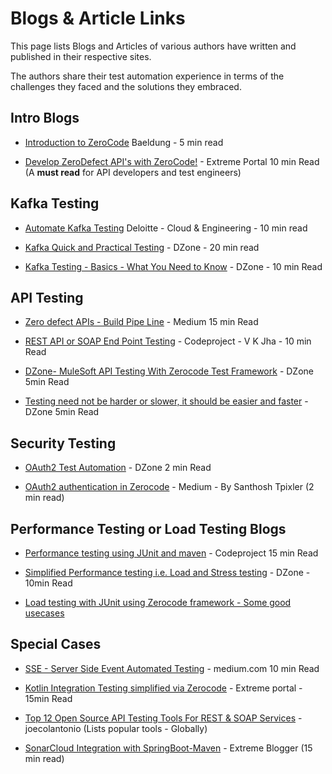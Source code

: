 # Blogs & Article Links

This page lists Blogs and Articles of various authors have written and published in their respective sites.

The authors share their test automation experience in terms of the challenges they faced and the solutions they embraced.

## Intro Blogs

- [Introduction to ZeroCode](https://www.baeldung.com/zerocode-intro) Baeldung - 5 min read

- [Develop ZeroDefect API's with ZeroCode!](https://medium.com/@bethecodewithyou/develop-zerodefect-apis-with-zerocode-cadd9dc2a430) - Extreme Portal 10 min Read (A **must read** for API developers and test engineers)

## Kafka Testing

- [Automate Kafka Testing](https://engineering.deloitte.com.au/articles/automate-kafka-testing) Deloitte - Cloud & Engineering - 10 min read

- [Kafka Quick and Practical Testing](https://dzone.com/articles/a-quick-and-practical-example-of-kafka-testing) - DZone - 20 min read

- [Kafka Testing - Basics - What You Need to Know](https://dzone.com/articles/quick-overview-of-concepts-for-kafka-testing) - DZone - 10 min Read

## API Testing

- [Zero defect APIs - Build Pipe Line](https://medium.com/@bethecodewithyou/develop-zerodefect-apis-with-zerocode-cadd9dc2a430) - Medium 15 min Read

- [REST API or SOAP End Point Testing](https://www.codeproject.com/Articles/1242569/REST-API-or-SOAP-End-Point-Testing-with-ZeroCode-J) - Codeproject - V K Jha - 10 min Read

- [DZone- MuleSoft API Testing With Zerocode Test Framework](https://dzone.com/articles/zerocode-test-framework-for-restsoap-api-tddbdd-ap) - DZone 5min Read

- [Testing need not be harder or slower, it should be easier and faster](https://dzone.com/articles/rest-api-testing-using-the-zerocode-json-based-bdd) - DZone 5min Read

## Security Testing

- [OAuth2 Test Automation](https://dzone.com/articles/oauth2-authentication-in-zerocode) - DZone 2 min Read

- [OAuth2 authentication in Zerocode](https://medium.com/@santhoshtpixler/oauth2-authentication-in-zerocode-8410f2083bad) - Medium - By Santhosh Tpixler (2 min read)

## Performance Testing or Load Testing Blogs

- [Performance testing using JUnit and maven](https://www.codeproject.com/Articles/1251046/How-to-do-performance-testing-using-JUnit-and-Mave) - Codeproject 15 min Read

- [Simplified Performance testing i.e. Load and Stress testing](https://dzone.com/articles/how-we-do-performance-testing-easily-efficiently-a) - DZone - 10min Read

- [Load testing with JUnit using Zerocode framework - Some good usecases](https://medium.com/@igorvlahek1/load-testing-with-junit-393a83261745)

## Special Cases

- [SSE - Server Side Event Automated Testing](https://medium.com/@bethecodewithyou/server-sent-events-development-test-automation-9ec74e2f71a) - medium.com 10 min Read

- [Kotlin Integration Testing simplified via Zerocode](https://extremeportal.blogspot.com/2018/11/kotlin-dev-spring-boot-rest-api-with.html) - Extreme portal - 15min Read

- [Top 12 Open Source API Testing Tools For REST & SOAP Services](https://testguild.com/12-open-source-api-testing-tools-rest-soap-services/) - joecolantonio (Lists popular tools - Globally)

- [SonarCloud Integration with SpringBoot-Maven](https://extremeportal.blogspot.com/2018/11/sonarcloud-integration-with-springboot.html) - Extreme Blogger (15 min read)
